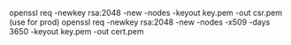 
openssl req -newkey rsa:2048 -new -nodes -keyout key.pem -out csr.pem (use for prod)
openssl req -newkey rsa:2048 -new -nodes -x509 -days 3650 -keyout key.pem -out cert.pem
